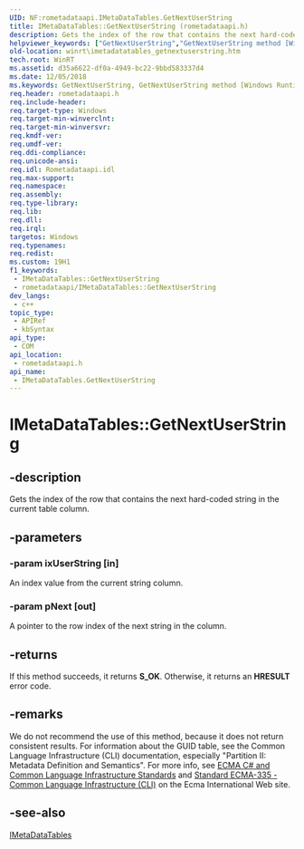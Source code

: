 ```yaml
---
UID: NF:rometadataapi.IMetaDataTables.GetNextUserString
title: IMetaDataTables::GetNextUserString (rometadataapi.h)
description: Gets the index of the row that contains the next hard-coded string in the current table column.
helpviewer_keywords: ["GetNextUserString","GetNextUserString method [Windows Runtime]","GetNextUserString method [Windows Runtime]","IMetaDataTables interface","IMetaDataTables interface [Windows Runtime]","GetNextUserString method","IMetaDataTables.GetNextUserString","IMetaDataTables::GetNextUserString","rometadataapi/IMetaDataTables::GetNextUserString","winrt.imetadatatables_getnextuserstring"]
old-location: winrt\imetadatatables_getnextuserstring.htm
tech.root: WinRT
ms.assetid: d35a6622-df0a-4949-bc22-9bbd583337d4
ms.date: 12/05/2018
ms.keywords: GetNextUserString, GetNextUserString method [Windows Runtime], GetNextUserString method [Windows Runtime],IMetaDataTables interface, IMetaDataTables interface [Windows Runtime],GetNextUserString method, IMetaDataTables.GetNextUserString, IMetaDataTables::GetNextUserString, rometadataapi/IMetaDataTables::GetNextUserString, winrt.imetadatatables_getnextuserstring
req.header: rometadataapi.h
req.include-header: 
req.target-type: Windows
req.target-min-winverclnt: 
req.target-min-winversvr: 
req.kmdf-ver: 
req.umdf-ver: 
req.ddi-compliance: 
req.unicode-ansi: 
req.idl: Rometadataapi.idl
req.max-support: 
req.namespace: 
req.assembly: 
req.type-library: 
req.lib: 
req.dll: 
req.irql: 
targetos: Windows
req.typenames: 
req.redist: 
ms.custom: 19H1
f1_keywords:
 - IMetaDataTables::GetNextUserString
 - rometadataapi/IMetaDataTables::GetNextUserString
dev_langs:
 - c++
topic_type:
 - APIRef
 - kbSyntax
api_type:
 - COM
api_location:
 - rometadataapi.h
api_name:
 - IMetaDataTables.GetNextUserString
---
```


# IMetaDataTables::GetNextUserString


## -description

Gets the index of the row that contains the next hard-coded string in the current table column.

## -parameters

### -param ixUserString [in]

An index value from the current string column.

### -param pNext [out]

A pointer to the row index of the next string in the column.

## -returns

If this method succeeds, it returns <b>S_OK</b>. Otherwise, it returns an <b>HRESULT</b> error code.

## -remarks

We do not recommend the use of this method, because it does not return consistent results. For information about the GUID table, see the Common Language Infrastructure (CLI) documentation, especially "Partition II: Metadata Definition and Semantics". For more info, see <a href="/dotnet/standard/components#applicable-standards">ECMA C# and Common Language Infrastructure Standards</a> and <a href="https://ecma-international.org/publications-and-standards/standards/ecma-335/">Standard ECMA-335 - Common Language Infrastructure (CLI)</a> on the Ecma International Web site.

## -see-also

<a href="/windows/desktop/api/rometadataapi/nn-rometadataapi-imetadatatables">IMetaDataTables</a>